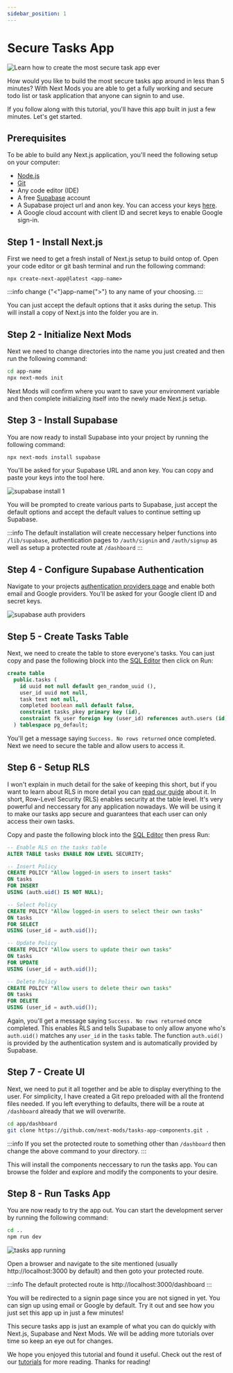 ```yaml
---
sidebar_position: 1
---
```


# Secure Tasks App

![Learn how to create the most secure task app ever](./images/taskapp1.png)

<!-- truncate -->

How would you like to build the most secure tasks app around in less than 5 minutes? With Next Mods you are able to get a fully working and secure todo list or task application that anyone can signin to and use.

If you follow along with this tutorial, you'll have this app built in just a few minutes. Let's get started.

## Prerequisites

To be able to build any Next.js application, you'll need the following setup on your computer:

- [Node.js](https://nodejs.org/en)
- [Git](https://git-scm.com/)
- Any code editor (IDE)
- A free [Supabase](https://www.supabase.com) account
- A Supabase project url and anon key. You can access your keys [here](https://supabase.com/dashboard/project/_/settings/api).
- A Google cloud account with client ID and secret keys to enable Google sign-in.

## Step 1 - Install Next.js

First we need to get a fresh install of Next.js setup to build ontop of. Open your code editor or git bash terminal and run the following command:

`npx create-next-app@latest <app-name>`

:::info
change {"<"}app-name{">"} to any name of your choosing.
:::

You can just accept the default options that it asks during the setup. This will install a copy of Next.js into the folder you are in.

## Step 2 - Initialize Next Mods

Next we need to change directories into the name you just created and then run the following command:

```bash
cd app-name
npx next-mods init
```

Next Mods will confirm where you want to save your environment variable and then complete initializing itself into the newly made Next.js setup.

## Step 3 - Install Supabase

You are now ready to install Supabase into your project by running the following command:

```bash
npx next-mods install supabase
```

You'll be asked for your Supabase URL and anon key. You can copy and paste your keys into the tool here.

![supabase install 1](./images/supabaseinstall1.png)

You will be prompted to create various parts to Supabase, just accept the default options and accept the default values to continue setting up Supabase.

:::info
The default installation will create neccessary helper functions into `/lib/supabase`, authentication pages to `/auth/signin` and `/auth/signup` as well as setup a protected route at `/dashboard`
:::

## Step 4 - Configure Supabase Authentication

Navigate to your projects [authentication providers page](https://supabase.com/dashboard/project/_/auth/providers) and enable both email and Google providers. You'll be asked for your Google client ID and secret keys.

![supabase auth providers](./images/authproviders.png)

## Step 5 - Create Tasks Table

Next, we need to create the table to store everyone's tasks. You can just copy and pase the following block into the [SQL Editor](https://supabase.com/dashboard/project/_/sql/new) then click on Run:

```sql
create table
  public.tasks (
    id uuid not null default gen_random_uuid (),
    user_id uuid not null,
    task text not null,
    completed boolean null default false,
    constraint tasks_pkey primary key (id),
    constraint fk_user foreign key (user_id) references auth.users (id) on delete cascade
  ) tablespace pg_default;
```

You'll get a message saying `Success. No rows returned` once completed. Next we need to secure the table and allow users to access it.

## Step 6 - Setup RLS

I won't explain in much detail for the sake of keeping this short, but if you want to learn about RLS in more detail you can [read our guide](../../blog/how-to-enable-rls/) about it. In short, Row-Level Security (RLS) enables security at the table level. It's very powerful and neccessary for any application nowadays. We will be using it to make our tasks app secure and guarantees that each user can only access their own tasks.

Copy and paste the following block into the [SQL Editor](https://supabase.com/dashboard/project/_/sql/new) then press Run:

```sql
-- Enable RLS on the tasks table
ALTER TABLE tasks ENABLE ROW LEVEL SECURITY;

-- Insert Policy
CREATE POLICY "Allow logged-in users to insert tasks"
ON tasks
FOR INSERT
USING (auth.uid() IS NOT NULL);

-- Select Policy
CREATE POLICY "Allow logged-in users to select their own tasks"
ON tasks
FOR SELECT
USING (user_id = auth.uid());

-- Update Policy
CREATE POLICY "Allow users to update their own tasks"
ON tasks
FOR UPDATE
USING (user_id = auth.uid());

-- Delete Policy
CREATE POLICY "Allow users to delete their own tasks"
ON tasks
FOR DELETE
USING (user_id = auth.uid());
```

Again, you'll get a message saying `Success. No rows returned` once completed.
This enables RLS and tells Supabase to only allow anyone who's `auth.uid()` matches any `user_id` in the `tasks` table. The function `auth.uid()` is provided by the authentication system and is automatically provided by Supabase.

## Step 7 - Create UI

Next, we need to put it all together and be able to display everything to the user. For simplicity, I have created a Git repo preloaded with all the frontend files needed. If you left everything to defaults, there will be a route at `/dashboard` already that we will overwrite.

```bash
cd app/dashboard
git clone https://github.com/next-mods/tasks-app-components.git .
```

:::info
If you set the protected route to something other than `/dashboard` then change the above command to your directory.
:::

This will install the components neccessary to run the tasks app. You can browse the folder and explore and modify the components to your desire.

## Step 8 - Run Tasks App

You are now ready to try the app out. You can start the development server by running the following command:

```bash
cd ..
npm run dev
```

![tasks app running](./images/tasksapprunning-min.png)

Open a browser and navigate to the site mentioned (usually http://localhost:3000 by default) and then goto your protected route.

:::info
The default protected route is http://localhost:3000/dashboard
:::

You will be redirected to a signin page since you are not signed in yet. You can sign up using email or Google by default. Try it out and see how you just set this app up in just a few minutes!

This secure tasks app is just an example of what you can do quickly with Next.js, Supabase and Next Mods. We will be adding more tutorials over time so keep an eye out for changes.

We hope you enjoyed this tutorial and found it useful. Check out the rest of our [tutorials](../docs/category/Tutorials/) for more reading. Thanks for reading!